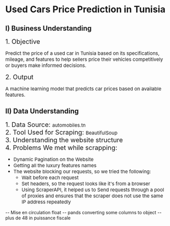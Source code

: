 # Used Cars Price Prediction in Tunisia

## I) Business Understanding
<div style="font-size:20px">1. Objective </div>  
<p style="font-size: 15px">Predict the price of a used car in Tunisia based on its specifications, mileage, and features to help 
sellers price their vehicles competitively 
or buyers make informed decisions.</p>
<div style="font-size:20px">2. Output </div>  
<p style="font-size: 15px">A machine learning model that predicts car prices based on available features.</p>

## II) Data Understanding
<div style="font-size: 20px"> 1. Data Source: <span style="font-size: 15px">automobiles.tn</span></div>
<div style="font-size: 20px">2. Tool Used for Scraping: <span style="font-size: 15px">BeautifulSoup</span></div>
<div style="font-size: 20px">3. Understanding the website structure</div>
<div style="font-size: 20px">4. Problems We met while scrapping:</div>
<ul style="font-size: 15px">
<li>Dynamic Pagination on the Website</li>
<li>Getting all the luxury features names</li>
<li>The website blocking our requests, so we tried the following:
<ul style="font-size: 15px">
<li>Wait before each request</li>
<li>Set headers, so the request looks like it's from a browser</li>
<li>Using ScraperAPI, it helped us to Send requests through a pool of proxies and ensures that the scraper does not use the same IP address repeatedly</li>
</ul>
</li>
</ul>

-- Mise en circulation float 
-- pands converting some columns to object
-- plus de 48 in puissance fiscale
